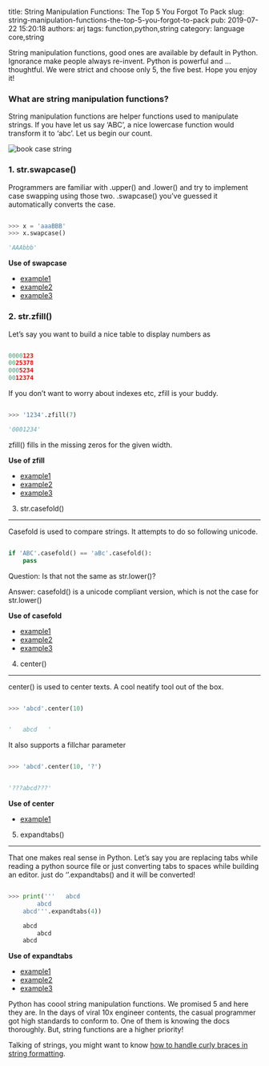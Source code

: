 title: String Manipulation Functions: The Top 5 You Forgot To Pack
slug: string-manipulation-functions-the-top-5-you-forgot-to-pack
pub: 2019-07-22 15:20:18
authors: arj
tags: function,python,string
category: language core,string


 String manipulation functions, good ones are available by default in Python. Ignorance make people always re-invent. Python is powerful and … thoughtful. We were strict and choose only 5, the five best. Hope you enjoy it!




### What are string manipulation functions?




String manipulation functions are helper functions used to manipulate strings. If you have let us say ‘ABC’, a nice lowercase function would transform it to ‘abc’. Let us begin our count.




![book case string](https://images.unsplash.com/photo-1479142506502-19b3a3b7ff33?ixlib=rb-1.2.1&ixid=eyJhcHBfaWQiOjEyMDd9&auto=format&fit=crop&w=750&q=80)


### 1. str.swapcase()




Programmers are familiar with .upper() and .lower() and try to implement case swapping using those two. .swapcase() you’ve guessed it automatically converts the case.





```python

>>> x = 'aaaBBB'
>>> x.swapcase()

'AAAbbb'


```



**Use of swapcase**




* [example1](https://github.com/samtregar/zoomascii/blob/af252c2dbba16dddd2bcd1800bc86f38b2bdb0b2/tests/bench.py#L16)
* [example2](https://github.com/MargusHenning/Programmeerimine/blob/5e9928ee9653fd55b2760a5cf4fd4d7313fe49f7/00-Kodutöö31.10.py#L4)
* [example3](https://github.com/AndrewDuncan/Doublecoset/blob/e29c9aaa483964ae469a0d4f6b3904d61e800dd2/python/genfold/adj_gen.py#L67)




### 2. str.zfill()




Let’s say you want to build a nice table to display numbers as





```python

0000123
0025378
0005234
0012374


```



If you don’t want to worry about indexes etc, zfill is your buddy.





```python

>>> '1234'.zfill(7)

'0001234'


```



zfill() fills in the missing zeros for the given width.




**Use of zfill**




* [example1](https://github.com/coopci/spring-performance/blob/7e30e88d27b687b92fe8617d5e65dc7d5f5a5dd7/gen-class.py#L19)
* [example2](https://github.com/SAMMYKH/comp/blob/0e62861717494b92d682c4d439eb60ba33a558be/board/axent/ag14003/applications/mrwa_vsls/overlay/usr/lib/python2.7/site-packages/rtacomms/rtalog.py#L16)
* [example3](https://github.com/wildcardcorp/samson/blob/9966d23a1ecebb9eeab8490f799d05413d0ac643/tests/primitives/test_camellia.py#L8)




3. str.casefold()
-----------------




Casefold is used to compare strings. It attempts to do so following unicode.





```python

if 'ABC'.casefold() == 'aBc'.casefold():
    pass


```



Question: Is that not the same as str.lower()?




Answer: casefold() is a unicode compliant version, which is not the case for str.lower()




**Use of casefold**




* [example1](https://github.com/pylangstudy/201708/blob/126b1af96a1d1f57522d5a1d435b58597bea2e57/02/01/endswith.py#L7)
* [example2](https://github.com/ThatsGobbles/cheffu-old/blob/dfd8121718f82a5f9288d9acdd0544613e1ad7b9/cheffu/helpers.py#L90)
* [example3](https://github.com/tiberiuv/Information-Retrieval-Search-Engine/blob/c501e20cd1c2e499148942f587851f7fd56d292c/CourseWork%202/util/UEAlite.py#L161)




4. center()
-----------




center() is used to center texts. A cool neatify tool out of the box.





```python

>>> 'abcd'.center(10)


'   abcd   '


```



It also supports a fillchar parameter





```python

>>> 'abcd'.center(10, '?')


'???abcd???'


```



**Use of center**




* [example1](https://github.com/epfeff/smartbetas/blob/9262dd21f0800647e4e723470dfb361c1c464282/smartbetas/i_o.py#L21)




5. expandtabs()
---------------




That one makes real sense in Python. Let’s say you are replacing tabs while reading a python source file or just converting tabs to spaces while building an editor. just do ‘’.expandtabs() and it will be converted!





```python

>>> print('''   abcd
        abcd
    abcd'''.expandtabs(4))

    abcd
        abcd
    abcd

```



**Use of expandtabs**




* [example1](https://github.com/mcaire/umat_nlv_1d/blob/ef4663a03b41873e0122bc9d2cf3c22434d8f60b/abaqus_umat_nlv_beam.py#L53)
* [example2](https://github.com/snebaybay/python/blob/9f22902f1b0ecc13060889b620b0482d58bd7374/django/djangoEnv/lib/python2.7/site-packages/pygraphviz/tests/test_attribute_defaults.py#L16)
* [example3](https://github.com/barkow/linux-can-python/blob/94a7189f46b6d7693dfe0b21ca3872ad867103c4/Tools/scripts/pindent.py#L101)




Python has coool string manipulation functions. We promised 5 and here they are. In the days of viral 10x engineer contents, the casual programmer got high standards to conform to. One of them is knowing the docs thoroughly. But, string functions are a higher priority!




Talking of strings, you might want to know [how to handle curly braces in string formatting](https://www.pythonmembers.club/2018/05/09/handling-curly-braces-in-string-formatting-python/).



